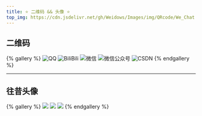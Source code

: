 ```yaml
---
title: ⭐️ 二维码 && 头像 ⭐️
top_img: https://cdn.jsdelivr.net/gh/Weidows/Images/img/QRcode/We_Chat.jpeg
---
```


<!--
 * @Author: Weidows
 * @Date: 2020-08-25 19:14:35
 * @LastEditors: Weidows
 * @LastEditTime: 2021-09-02 14:55:23
 * @FilePath: \Blog-private\source\gallery\Private\QRcode.md
-->

## 二维码

{% gallery %}
![QQ](https://cdn.jsdelivr.net/gh/Weidows/Images/img/QRcode/QQ.jpeg)
![BiliBili](https://cdn.jsdelivr.net/gh/Weidows/Images/img/QRcode/Bilibili.jpeg)
![微信](https://cdn.jsdelivr.net/gh/Weidows/Images/img/QRcode/We_Chat.jpeg)
![微信公众号](https://cdn.jsdelivr.net/gh/Weidows/Images/img/QRcode/wechat_public.jpeg)
![CSDN](https://cdn.jsdelivr.net/gh/Weidows/Images/img/QRcode/CSDN.jpeg)
{% endgallery %}

---

## 往昔头像

{% gallery %}
![](https://cdn.jsdelivr.net/gh/Weidows/Images/img/Avatar/avatar.png)
![](https://cdn.jsdelivr.net/gh/Weidows/Images/img/Avatar/avatar-1.jpg)
![](https://cdn.jsdelivr.net/gh/Weidows/Images/img/Avatar/timg.jpg)
{% endgallery %}
